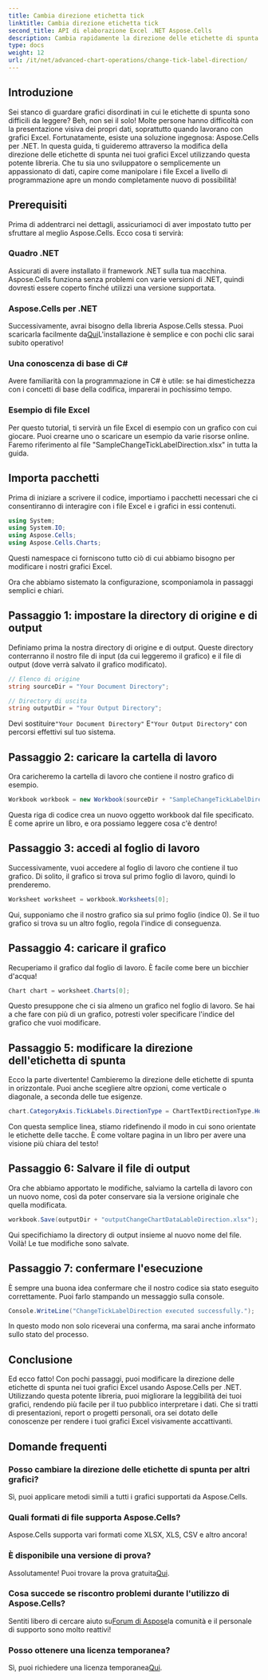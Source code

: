 ```yaml
---
title: Cambia direzione etichetta tick
linktitle: Cambia direzione etichetta tick
second_title: API di elaborazione Excel .NET Aspose.Cells
description: Cambia rapidamente la direzione delle etichette di spunta nei grafici Excel con Aspose.Cells per .NET. Segui questa guida per un'implementazione senza problemi.
type: docs
weight: 12
url: /it/net/advanced-chart-operations/change-tick-label-direction/
---
```

## Introduzione

Sei stanco di guardare grafici disordinati in cui le etichette di spunta sono difficili da leggere? Beh, non sei il solo! Molte persone hanno difficoltà con la presentazione visiva dei propri dati, soprattutto quando lavorano con grafici Excel. Fortunatamente, esiste una soluzione ingegnosa: Aspose.Cells per .NET. In questa guida, ti guideremo attraverso la modifica della direzione delle etichette di spunta nei tuoi grafici Excel utilizzando questa potente libreria. Che tu sia uno sviluppatore o semplicemente un appassionato di dati, capire come manipolare i file Excel a livello di programmazione apre un mondo completamente nuovo di possibilità!

## Prerequisiti

Prima di addentrarci nei dettagli, assicuriamoci di aver impostato tutto per sfruttare al meglio Aspose.Cells. Ecco cosa ti servirà:

### Quadro .NET

Assicurati di avere installato il framework .NET sulla tua macchina. Aspose.Cells funziona senza problemi con varie versioni di .NET, quindi dovresti essere coperto finché utilizzi una versione supportata.

### Aspose.Cells per .NET

Successivamente, avrai bisogno della libreria Aspose.Cells stessa. Puoi scaricarla facilmente da[Qui](https://releases.aspose.com/cells/net/)L'installazione è semplice e con pochi clic sarai subito operativo!

### Una conoscenza di base di C#

Avere familiarità con la programmazione in C# è utile: se hai dimestichezza con i concetti di base della codifica, imparerai in pochissimo tempo. 

### Esempio di file Excel

Per questo tutorial, ti servirà un file Excel di esempio con un grafico con cui giocare. Puoi crearne uno o scaricare un esempio da varie risorse online. Faremo riferimento al file "SampleChangeTickLabelDirection.xlsx" in tutta la guida.

## Importa pacchetti

Prima di iniziare a scrivere il codice, importiamo i pacchetti necessari che ci consentiranno di interagire con i file Excel e i grafici in essi contenuti.

```csharp
using System;
using System.IO;
using Aspose.Cells;
using Aspose.Cells.Charts;
```

Questi namespace ci forniscono tutto ciò di cui abbiamo bisogno per modificare i nostri grafici Excel. 

Ora che abbiamo sistemato la configurazione, scomponiamola in passaggi semplici e chiari.

## Passaggio 1: impostare la directory di origine e di output

Definiamo prima la nostra directory di origine e di output. Queste directory conterranno il nostro file di input (da cui leggeremo il grafico) e il file di output (dove verrà salvato il grafico modificato).

```csharp
// Elenco di origine
string sourceDir = "Your Document Directory";

// Directory di uscita
string outputDir = "Your Output Directory";
```

 Devi sostituire`"Your Document Directory"` E`"Your Output Directory"` con percorsi effettivi sul tuo sistema. 

## Passaggio 2: caricare la cartella di lavoro

Ora caricheremo la cartella di lavoro che contiene il nostro grafico di esempio. 

```csharp
Workbook workbook = new Workbook(sourceDir + "SampleChangeTickLabelDirection.xlsx");
```

Questa riga di codice crea un nuovo oggetto workbook dal file specificato. È come aprire un libro, e ora possiamo leggere cosa c'è dentro!

## Passaggio 3: accedi al foglio di lavoro

Successivamente, vuoi accedere al foglio di lavoro che contiene il tuo grafico. Di solito, il grafico si trova sul primo foglio di lavoro, quindi lo prenderemo.

```csharp
Worksheet worksheet = workbook.Worksheets[0];
```

Qui, supponiamo che il nostro grafico sia sul primo foglio (indice 0). Se il tuo grafico si trova su un altro foglio, regola l'indice di conseguenza. 

## Passaggio 4: caricare il grafico

Recuperiamo il grafico dal foglio di lavoro. È facile come bere un bicchier d'acqua!

```csharp
Chart chart = worksheet.Charts[0];
```

Questo presuppone che ci sia almeno un grafico nel foglio di lavoro. Se hai a che fare con più di un grafico, potresti voler specificare l'indice del grafico che vuoi modificare.

## Passaggio 5: modificare la direzione dell'etichetta di spunta

Ecco la parte divertente! Cambieremo la direzione delle etichette di spunta in orizzontale. Puoi anche scegliere altre opzioni, come verticale o diagonale, a seconda delle tue esigenze.

```csharp
chart.CategoryAxis.TickLabels.DirectionType = ChartTextDirectionType.Horizontal;
```

Con questa semplice linea, stiamo ridefinendo il modo in cui sono orientate le etichette delle tacche. È come voltare pagina in un libro per avere una visione più chiara del testo!

## Passaggio 6: Salvare il file di output

Ora che abbiamo apportato le modifiche, salviamo la cartella di lavoro con un nuovo nome, così da poter conservare sia la versione originale che quella modificata.

```csharp
workbook.Save(outputDir + "outputChangeChartDataLableDirection.xlsx");
```

Qui specifichiamo la directory di output insieme al nuovo nome del file. Voilà! Le tue modifiche sono salvate.

## Passaggio 7: confermare l'esecuzione

È sempre una buona idea confermare che il nostro codice sia stato eseguito correttamente. Puoi farlo stampando un messaggio sulla console.

```csharp
Console.WriteLine("ChangeTickLabelDirection executed successfully.");
```

In questo modo non solo riceverai una conferma, ma sarai anche informato sullo stato del processo. 

## Conclusione

Ed ecco fatto! Con pochi passaggi, puoi modificare la direzione delle etichette di spunta nei tuoi grafici Excel usando Aspose.Cells per .NET. Utilizzando questa potente libreria, puoi migliorare la leggibilità dei tuoi grafici, rendendo più facile per il tuo pubblico interpretare i dati. Che si tratti di presentazioni, report o progetti personali, ora sei dotato delle conoscenze per rendere i tuoi grafici Excel visivamente accattivanti.

## Domande frequenti

### Posso cambiare la direzione delle etichette di spunta per altri grafici?  
Sì, puoi applicare metodi simili a tutti i grafici supportati da Aspose.Cells.

### Quali formati di file supporta Aspose.Cells?  
Aspose.Cells supporta vari formati come XLSX, XLS, CSV e altro ancora!

### È disponibile una versione di prova?  
 Assolutamente! Puoi trovare la prova gratuita[Qui](https://releases.aspose.com/).

### Cosa succede se riscontro problemi durante l'utilizzo di Aspose.Cells?  
 Sentiti libero di cercare aiuto su[Forum di Aspose](https://forum.aspose.com/c/cells/9)la comunità e il personale di supporto sono molto reattivi!

### Posso ottenere una licenza temporanea?  
 Sì, puoi richiedere una licenza temporanea[Qui](https://purchase.aspose.com/temporary-license/).